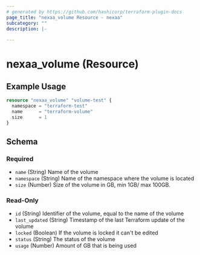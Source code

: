 ```yaml
---
# generated by https://github.com/hashicorp/terraform-plugin-docs
page_title: "nexaa_volume Resource - nexaa"
subcategory: ""
description: |-
  
---
```


# nexaa_volume (Resource)



## Example Usage

```terraform
resource "nexaa_volume" "volume-test" {
  namespace = "terraform-test"
  name      = "terraform-volume"
  size      = 1
}
```

<!-- schema generated by tfplugindocs -->
## Schema

### Required

- `name` (String) Name of the volume
- `namespace` (String) Name of the namespace where the volume is located
- `size` (Number) Size of the volume in GB, min 1GB/ max 100GB.

### Read-Only

- `id` (String) Identifier of the volume, equal to the name of the volume
- `last_updated` (String) Timestamp of the last Terraform update of the volume
- `locked` (Boolean) If the volume is locked it can't be edited
- `status` (String) The status of the volume
- `usage` (Number) Amount of GB that is being used
